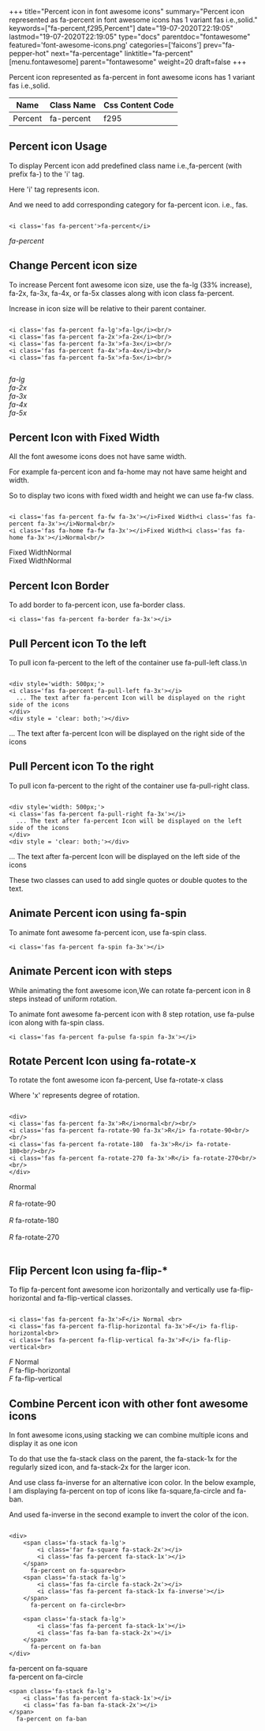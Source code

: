 +++
title="Percent icon in font awesome icons"
summary="Percent icon represented as fa-percent in font awesome icons has 1 variant fas i.e.,solid."
keywords=["fa-percent,f295,Percent"]
date="19-07-2020T22:19:05"
lastmod="19-07-2020T22:19:05"
type="docs"
parentdoc="fontawesome"
featured='font-awesome-icons.png'
categories=['faicons']
prev="fa-pepper-hot"
next="fa-percentage"
linktitle="fa-percent"
[menu.fontawesome]
parent="fontawesome"
weight=20
draft=false
+++


Percent icon represented as fa-percent in font awesome icons has 1 variant fas i.e.,solid.

<div class='table-responsive'><table class='table'><thead><tr><th>Name</th><th>Class Name</th><th>Css Content Code</th></tr></thead><tbody><tr><td>Percent</td><td>fa-percent</td><td>f295</td></tr></tbody></table></div>



## Percent icon Usage

To display Percent icon add predefined class name i.e.,fa-percent (with prefix fa-) to the 'i' tag.

Here 'i' tag represents icon.

And we need to add corresponding category for fa-percent icon. i.e., fas.


```

<i class='fas fa-percent'>fa-percent</i>
```

<i class='fas fa-percent'>fa-percent</i>




## Change Percent icon size
To increase Percent font awesome icon size, use the fa-lg (33% increase), fa-2x, fa-3x, fa-4x, or fa-5x classes along with icon class fa-percent.

Increase in icon size will be relative to their parent container. 

```

<i class='fas fa-percent fa-lg'>fa-lg</i><br/>
<i class='fas fa-percent fa-2x'>fa-2x</i><br/>
<i class='fas fa-percent fa-3x'>fa-3x</i><br/>
<i class='fas fa-percent fa-4x'>fa-4x</i><br/>
<i class='fas fa-percent fa-5x'>fa-5x</i><br/>
            
```

<i class='fas fa-percent fa-lg'>fa-lg</i><br/>
<i class='fas fa-percent fa-2x'>fa-2x</i><br/>
<i class='fas fa-percent fa-3x'>fa-3x</i><br/>
<i class='fas fa-percent fa-4x'>fa-4x</i><br/>
<i class='fas fa-percent fa-5x'>fa-5x</i><br/>
            



## Percent Icon with Fixed Width 

All the font awesome icons does not have same width.

For example fa-percent icon and fa-home may not have same height and width.

So to display two icons with fixed width and height we can use fa-fw class.


```

<i class='fas fa-percent fa-fw fa-3x'></i>Fixed Width<i class='fas fa-percent fa-3x'></i>Normal<br/>
<i class='fas fa-home fa-fw fa-3x'></i>Fixed Width<i class='fas fa-home fa-3x'></i>Normal<br/>
```

<i class='fas fa-percent fa-fw fa-3x'></i>Fixed Width<i class='fas fa-percent fa-3x'></i>Normal<br/>
<i class='fas fa-home fa-fw fa-3x'></i>Fixed Width<i class='fas fa-home fa-3x'></i>Normal<br/>



## Percent Icon Border 

To add border to fa-percent icon, use fa-border class.


```
<i class='fas fa-percent fa-border fa-3x'></i>

```
<i class='fas fa-percent fa-border fa-3x'></i>





## Pull Percent icon To the left

To pull icon fa-percent to the left of the container use fa-pull-left class.\n

```

<div style='width: 500px;'>
<i class='fas fa-percent fa-pull-left fa-3x'></i>
  ... The text after fa-percent Icon will be displayed on the right side of the icons
</div>
<div style = 'clear: both;'></div>
```

<div style='width: 500px;'>
<i class='fas fa-percent fa-pull-left fa-3x'></i>
  ... The text after fa-percent Icon will be displayed on the right side of the icons
</div>
<div style = 'clear: both;'></div>




## Pull Percent icon To the right
To pull icon fa-percent to the right of the container use fa-pull-right class.

```

<div style='width: 500px;'>
<i class='fas fa-percent fa-pull-right fa-3x'></i>
  ... The text after fa-percent Icon will be displayed on the left side of the icons
</div>
<div style = 'clear: both;'></div>
```

<div style='width: 500px;'>
<i class='fas fa-percent fa-pull-right fa-3x'></i>
  ... The text after fa-percent Icon will be displayed on the left side of the icons
</div>
<div style = 'clear: both;'></div>

These two classes can used to add single quotes or double quotes to the text.


## Animate Percent icon using fa-spin
To animate font awesome fa-percent icon, use fa-spin class.

```
<i class='fas fa-percent fa-spin fa-3x'></i>
```
<i class='fas fa-percent fa-spin fa-3x'></i>




## Animate Percent icon with steps
While animating the font awesome icon,We can rotate fa-percent icon in 8 steps instead of uniform rotation.

To animate font awesome fa-percent icon with 8 step rotation, use fa-pulse icon along with fa-spin class.


```
<i class='fas fa-percent fa-pulse fa-spin fa-3x'></i>

```
<i class='fas fa-percent fa-pulse fa-spin fa-3x'></i>





## Rotate Percent Icon using fa-rotate-x
To rotate the font awesome icon fa-percent, Use fa-rotate-x class

Where 'x' represents degree of rotation.


```

<div>
<i class='fas fa-percent fa-3x'>R</i>normal<br/><br/>
<i class='fas fa-percent fa-rotate-90 fa-3x'>R</i> fa-rotate-90<br/><br/> 
<i class='fas fa-percent fa-rotate-180  fa-3x'>R</i> fa-rotate-180<br/><br/> 
<i class='fas fa-percent fa-rotate-270 fa-3x'>R</i> fa-rotate-270<br/><br/>
</div>
```

<div>
<i class='fas fa-percent fa-3x'>R</i>normal<br/><br/>
<i class='fas fa-percent fa-rotate-90 fa-3x'>R</i> fa-rotate-90<br/><br/> 
<i class='fas fa-percent fa-rotate-180  fa-3x'>R</i> fa-rotate-180<br/><br/> 
<i class='fas fa-percent fa-rotate-270 fa-3x'>R</i> fa-rotate-270<br/><br/>
</div>




## Flip Percent Icon using fa-flip-*
To flip fa-percent font awesome icon horizontally and vertically use fa-flip-horizontal and fa-flip-vertical classes. 

```

<i class='fas fa-percent fa-3x'>F</i> Normal <br>
<i class='fas fa-percent fa-flip-horizontal fa-3x'>F</i> fa-flip-horizontal<br>
<i class='fas fa-percent fa-flip-vertical fa-3x'>F</i> fa-flip-vertical<br>
```

<i class='fas fa-percent fa-3x'>F</i> Normal <br>
<i class='fas fa-percent fa-flip-horizontal fa-3x'>F</i> fa-flip-horizontal<br>
<i class='fas fa-percent fa-flip-vertical fa-3x'>F</i> fa-flip-vertical<br>




## Combine Percent icon with other font awesome icons
In font awesome icons,using stacking we can combine multiple icons and display it as one icon 

To do that use the fa-stack class on the parent, the fa-stack-1x for the regularly sized icon, and fa-stack-2x for the larger icon.

And use class fa-inverse for an alternative icon color. 
In the below example, I am displaying fa-percent on top of icons like fa-square,fa-circle and fa-ban.

And used fa-inverse in the second example to invert the color of the icon.

```

<div>
    <span class='fa-stack fa-lg'>
        <i class='far fa-square fa-stack-2x'></i>
        <i class='fas fa-percent fa-stack-1x'></i>
    </span>
      fa-percent on fa-square<br>
    <span class='fa-stack fa-lg'>
        <i class='fas fa-circle fa-stack-2x'></i>
        <i class='fas fa-percent fa-stack-1x fa-inverse'></i>
    </span>
      fa-percent on fa-circle<br>

    <span class='fa-stack fa-lg'>
        <i class='fas fa-percent fa-stack-1x'></i>
        <i class='fas fa-ban fa-stack-2x'></i>
    </span>
      fa-percent on fa-ban
</div>
```

<div>
    <span class='fa-stack fa-lg'>
        <i class='far fa-square fa-stack-2x'></i>
        <i class='fas fa-percent fa-stack-1x'></i>
    </span>
      fa-percent on fa-square<br>
    <span class='fa-stack fa-lg'>
        <i class='fas fa-circle fa-stack-2x'></i>
        <i class='fas fa-percent fa-stack-1x fa-inverse'></i>
    </span>
      fa-percent on fa-circle<br>

    <span class='fa-stack fa-lg'>
        <i class='fas fa-percent fa-stack-1x'></i>
        <i class='fas fa-ban fa-stack-2x'></i>
    </span>
      fa-percent on fa-ban
</div>






